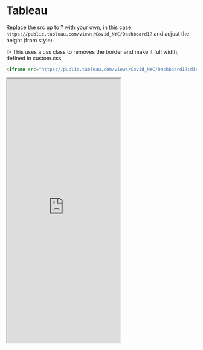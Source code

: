 # Tableau

Replace the src up to ? with your own, in this case `https://public.tableau.com/views/Covid_NYC/Dashboard1?` and adjust the height (from style).

!> This uses a css class to removes the border and make it full width, defined in custom.css

```md
<iframe src="https://public.tableau.com/views/Covid_NYC/Dashboard1?:display_count=no&amp;:showVizHome=no#22" scrolling="no" class="tableau" style="height: 700px;"></iframe>
```

<iframe src="https://public.tableau.com/views/Covid_NYC/Dashboard1?:display_count=no&amp;:showVizHome=no#22" scrolling="no"  class="tableau" style="height: 700px;"></iframe>
